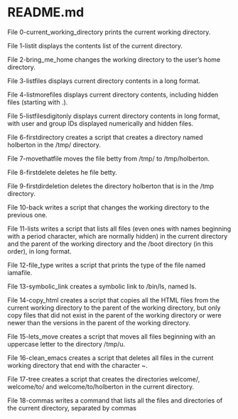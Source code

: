 # README.md

File 0-current_working_directory prints the current working directory.



File 1-listit displays the contents list of the current directory.



File 2-bring_me_home changes the working directory to the user’s home directory.



File 3-listfiles displays current directory contents in a long format.



File 4-listmorefiles displays current directory contents, including hidden files (starting with .).



File 5-listfilesdigitonly displays current directory contents in long format, with user and group IDs displayed numerically and hidden files.



File 6-firstdirectory creates a script that creates a directory named holberton in the /tmp/ directory.



File 7-movethatfile moves the file betty from /tmp/ to /tmp/holberton.



File 8-firstdelete deletes he file betty.



File 9-firstdirdeletion deletes the directory holberton that is in the /tmp directory.



File 10-back writes a script that changes the working directory to the previous one.



File 11-lists writes a script that lists all files (even ones with names beginning with a period character, which are normally hidden) in the current directory and the parent of the working directory and the /boot directory (in this order), in long format.



File 12-file_type writes a script that prints the type of the file named iamafile.



File 13-symbolic_link creates a symbolic link to /bin/ls, named ls.



File 14-copy_html creates a script that copies all the HTML files from the current working directory to the parent of the working directory, but only copy files that did not exist in the parent of the working directory or were newer than the versions in the parent of the working directory.



File 15-lets_move creates a script that moves all files beginning with an uppercase letter to the directory /tmp/u.



File 16-clean_emacs creates a script that deletes all files in the current working directory that end with the character ~.



File 17-tree creates a script that creates the directories welcome/, welcome/to/ and welcome/to/holberton in the current directory.



File 18-commas writes a command that lists all the files and directories of the current directory, separated by commas